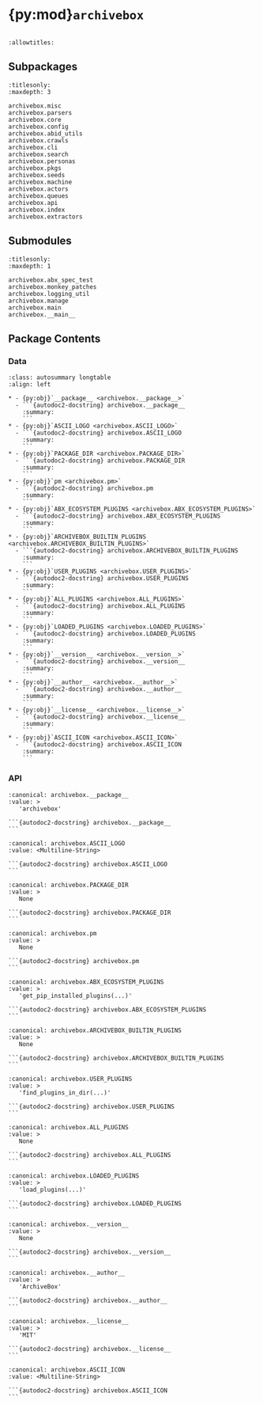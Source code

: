 # {py:mod}`archivebox`

```{py:module} archivebox
```

```{autodoc2-docstring} archivebox
:allowtitles:
```

## Subpackages

```{toctree}
:titlesonly:
:maxdepth: 3

archivebox.misc
archivebox.parsers
archivebox.core
archivebox.config
archivebox.abid_utils
archivebox.crawls
archivebox.cli
archivebox.search
archivebox.personas
archivebox.pkgs
archivebox.seeds
archivebox.machine
archivebox.actors
archivebox.queues
archivebox.api
archivebox.index
archivebox.extractors
```

## Submodules

```{toctree}
:titlesonly:
:maxdepth: 1

archivebox.abx_spec_test
archivebox.monkey_patches
archivebox.logging_util
archivebox.manage
archivebox.main
archivebox.__main__
```

## Package Contents

### Data

````{list-table}
:class: autosummary longtable
:align: left

* - {py:obj}`__package__ <archivebox.__package__>`
  - ```{autodoc2-docstring} archivebox.__package__
    :summary:
    ```
* - {py:obj}`ASCII_LOGO <archivebox.ASCII_LOGO>`
  - ```{autodoc2-docstring} archivebox.ASCII_LOGO
    :summary:
    ```
* - {py:obj}`PACKAGE_DIR <archivebox.PACKAGE_DIR>`
  - ```{autodoc2-docstring} archivebox.PACKAGE_DIR
    :summary:
    ```
* - {py:obj}`pm <archivebox.pm>`
  - ```{autodoc2-docstring} archivebox.pm
    :summary:
    ```
* - {py:obj}`ABX_ECOSYSTEM_PLUGINS <archivebox.ABX_ECOSYSTEM_PLUGINS>`
  - ```{autodoc2-docstring} archivebox.ABX_ECOSYSTEM_PLUGINS
    :summary:
    ```
* - {py:obj}`ARCHIVEBOX_BUILTIN_PLUGINS <archivebox.ARCHIVEBOX_BUILTIN_PLUGINS>`
  - ```{autodoc2-docstring} archivebox.ARCHIVEBOX_BUILTIN_PLUGINS
    :summary:
    ```
* - {py:obj}`USER_PLUGINS <archivebox.USER_PLUGINS>`
  - ```{autodoc2-docstring} archivebox.USER_PLUGINS
    :summary:
    ```
* - {py:obj}`ALL_PLUGINS <archivebox.ALL_PLUGINS>`
  - ```{autodoc2-docstring} archivebox.ALL_PLUGINS
    :summary:
    ```
* - {py:obj}`LOADED_PLUGINS <archivebox.LOADED_PLUGINS>`
  - ```{autodoc2-docstring} archivebox.LOADED_PLUGINS
    :summary:
    ```
* - {py:obj}`__version__ <archivebox.__version__>`
  - ```{autodoc2-docstring} archivebox.__version__
    :summary:
    ```
* - {py:obj}`__author__ <archivebox.__author__>`
  - ```{autodoc2-docstring} archivebox.__author__
    :summary:
    ```
* - {py:obj}`__license__ <archivebox.__license__>`
  - ```{autodoc2-docstring} archivebox.__license__
    :summary:
    ```
* - {py:obj}`ASCII_ICON <archivebox.ASCII_ICON>`
  - ```{autodoc2-docstring} archivebox.ASCII_ICON
    :summary:
    ```
````

### API

````{py:data} __package__
:canonical: archivebox.__package__
:value: >
   'archivebox'

```{autodoc2-docstring} archivebox.__package__
```

````

````{py:data} ASCII_LOGO
:canonical: archivebox.ASCII_LOGO
:value: <Multiline-String>

```{autodoc2-docstring} archivebox.ASCII_LOGO
```

````

````{py:data} PACKAGE_DIR
:canonical: archivebox.PACKAGE_DIR
:value: >
   None

```{autodoc2-docstring} archivebox.PACKAGE_DIR
```

````

````{py:data} pm
:canonical: archivebox.pm
:value: >
   None

```{autodoc2-docstring} archivebox.pm
```

````

````{py:data} ABX_ECOSYSTEM_PLUGINS
:canonical: archivebox.ABX_ECOSYSTEM_PLUGINS
:value: >
   'get_pip_installed_plugins(...)'

```{autodoc2-docstring} archivebox.ABX_ECOSYSTEM_PLUGINS
```

````

````{py:data} ARCHIVEBOX_BUILTIN_PLUGINS
:canonical: archivebox.ARCHIVEBOX_BUILTIN_PLUGINS
:value: >
   None

```{autodoc2-docstring} archivebox.ARCHIVEBOX_BUILTIN_PLUGINS
```

````

````{py:data} USER_PLUGINS
:canonical: archivebox.USER_PLUGINS
:value: >
   'find_plugins_in_dir(...)'

```{autodoc2-docstring} archivebox.USER_PLUGINS
```

````

````{py:data} ALL_PLUGINS
:canonical: archivebox.ALL_PLUGINS
:value: >
   None

```{autodoc2-docstring} archivebox.ALL_PLUGINS
```

````

````{py:data} LOADED_PLUGINS
:canonical: archivebox.LOADED_PLUGINS
:value: >
   'load_plugins(...)'

```{autodoc2-docstring} archivebox.LOADED_PLUGINS
```

````

````{py:data} __version__
:canonical: archivebox.__version__
:value: >
   None

```{autodoc2-docstring} archivebox.__version__
```

````

````{py:data} __author__
:canonical: archivebox.__author__
:value: >
   'ArchiveBox'

```{autodoc2-docstring} archivebox.__author__
```

````

````{py:data} __license__
:canonical: archivebox.__license__
:value: >
   'MIT'

```{autodoc2-docstring} archivebox.__license__
```

````

````{py:data} ASCII_ICON
:canonical: archivebox.ASCII_ICON
:value: <Multiline-String>

```{autodoc2-docstring} archivebox.ASCII_ICON
```

````
